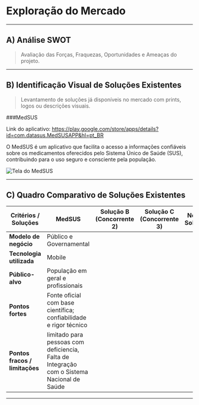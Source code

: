# Exploração do Mercado

---

## A) Análise SWOT
> Avaliação das Forças, Fraquezas, Oportunidades e Ameaças do projeto.
>
---

## B) Identificação Visual de Soluções Existentes
> Levantamento de soluções já disponíveis no mercado com prints, logos ou descrições visuais.

###MedSUS

Link do aplicativo: https://play.google.com/store/apps/details?id=com.datasus.MedSUSAPP&hl=pt_BR 

O MedSUS é um aplicativo que facilita o acesso a informações confiáveis sobre os medicamentos oferecidos pelo Sistema Único de Saúde (SUS), contribuindo para o uso seguro e consciente pela população.


![Tela do MedSUS](https://drive.google.com/uc?export=view&id=1yrHJDqRcLxffCFMlGg-U5snu09UTmp2e)




---

## C) Quadro Comparativo de Soluções Existentes

| Critérios / Soluções        |            MedSUS                | Solução B (Concorrente 2)       | Solução C (Concorrente 3)       | Nossa Solução                   |
|-----------------------------|----------------------------------|----------------------------------|----------------------------------|----------------------------------|
| **Modelo de negócio**       | Público e Governamental          |                                  |                                  |                                  |
| **Tecnologia utilizada**    | Mobile                           |                                  |                                  |                                  |
| **Público-alvo**            | População em geral  e profissionais             |                                  |                                  |                                  |
| **Pontos fortes**           |Fonte oficial com base científica; confiabilidade e rigor técnico|                                  |                                  |                                  |
| **Pontos fracos / limitações**|limitado para pessoas com deficiencia, Falta de Integração com o Sistema Nacional de Saúde|                                  |                                  |                                  |


---


